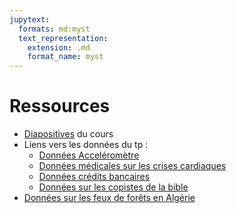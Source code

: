 ```yaml
---
jupytext:
  formats: md:myst
  text_representation:
    extension: .md
    format_name: myst
---
```



# Ressources

- [Diapositives](./Diapos/intro.pdf) du cours
- Liens vers les données du tp : 
  - [Données Acceléromètre](https://archive.ics.uci.edu/ml/datasets/Accelerometer)
  - [Données médicales sur les crises cardiaques](https://archive.ics.uci.edu/ml/datasets/Heart+failure+clinical+records)
  - [Données crédits bancaires](https://archive.ics.uci.edu/ml/datasets/South+German+Credit+%28UPDATE%29)
  - [Données sur les copistes de la bible](https://archive.ics.uci.edu/ml/datasets/Avila)
- [Données sur les feux de forêts en Algérie](https://archive.ics.uci.edu/ml/datasets/Algerian+Forest+Fires+Dataset)





